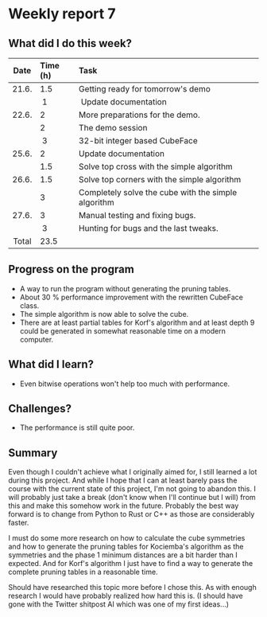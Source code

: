 # Weekly report 7  

## What did I do this week?  
| Date  | Time (h) | Task
| :---: | :---     | :---
| 21.6. | 1.5      | Getting ready for tomorrow's demo
|       | 1        | Update documentation
| 22.6. | 2        | More preparations for the demo.
|       | 2        | The demo session
|       | 3        | 32-bit integer based CubeFace
| 25.6. | 2        | Update documentation
|       | 1.5      | Solve top cross with the simple algorithm
| 26.6. | 1.5      | Solve top corners with the simple algorithm
|       | 3        | Completely solve the cube with the simple algorithm
| 27.6. | 3        | Manual testing and fixing bugs.
|       | 3        | Hunting for bugs and the last tweaks.
| Total | 23.5     |

## Progress on the program  
- A way to run the program without generating the pruning tables.  
- About 30 % performance improvement with the rewritten CubeFace class.  
- The simple algorithm is now able to solve the cube.  
- There are at least partial tables for Korf's algorithm and at least depth 9
  could be generated in somewhat reasonable time on a modern computer.

## What did I learn?  
- Even bitwise operations won't help too much with performance.  

## Challenges?  
- The performance is still quite poor.  

## Summary
Even though I couldn't achieve what I originally aimed for, I still learned a 
lot during this project. And while I hope that I can at least barely pass the 
course with the current state of this project, I'm not going to abandon this. 
I will probably just take a break (don't know when I'll continue but I will) 
from this and make this somehow work in the future. Probably the best way 
forward is to change from Python to Rust or C++ as those are considerably 
faster.  

I must do some more research on how to calculate the cube symmetries and how to 
generate the pruning tables for Kociemba's algorithm as the symmetries and 
the phase 1 minimum distances are a bit harder than I expected. And for Korf's 
algorithm I just have to find a way to generate the complete pruning tables in 
a reasonable time.  

Should have researched this topic more before I chose this. As with enough 
research I would have probably realized how hard this is. (I should have gone 
with the Twitter shitpost AI which was one of my first ideas...)  

